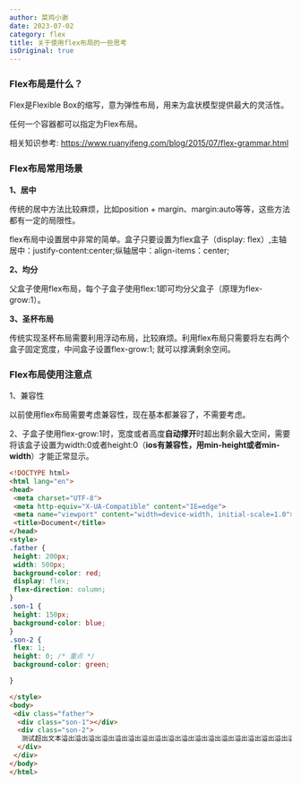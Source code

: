 ```yaml
---
author: 菜鸡小谢
date: 2023-07-02
category: flex
title: 关于使用flex布局的一些思考
isOriginal: true
---
```

### Flex布局是什么？

Flex是Flexible Box的缩写，意为弹性布局，用来为盒状模型提供最大的灵活性。

任何一个容器都可以指定为Flex布局。

相关知识参考:   https://www.ruanyifeng.com/blog/2015/07/flex-grammar.html

### Flex布局常用场景

**1、居中**

传统的居中方法比较麻烦，比如position + margin、margin:auto等等，这些方法都有一定的局限性。

flex布局中设置居中非常的简单。盒子只要设置为flex盒子（display: flex）,主轴居中：justify-content:center;纵轴居中：align-items：center;

**2、均分**

父盒子使用flex布局，每个子盒子使用flex:1即可均分父盒子（原理为flex-grow:1）。

**3、圣杯布局**

传统实现圣杯布局需要利用浮动布局，比较麻烦。利用flex布局只需要将左右两个盒子固定宽度，中间盒子设置flex-grow:1; 就可以撑满剩余空间。

### Flex布局使用注意点

1、兼容性

以前使用flex布局需要考虑兼容性，现在基本都兼容了，不需要考虑。

2、子盒子使用flex-grow:1时，宽度或者高度**自动撑开**时超出剩余最大空间，需要将该盒子设置为width:0或者height:0（**ios有兼容性，用min-height或者min-width**）才能正常显示。

```html
<!DOCTYPE html>
<html lang="en">
<head>
 <meta charset="UTF-8">
 <meta http-equiv="X-UA-Compatible" content="IE=edge">
 <meta name="viewport" content="width=device-width, initial-scale=1.0">
 <title>Document</title>
</head>
<style>
.father {
 height: 200px;
 width: 500px;
 background-color: red;
 display: flex;
 flex-direction: column;
}
.son-1 {
 height: 150px;
 background-color: blue;
}
.son-2 {
 flex: 1;
 height: 0; /* 重点 */
 background-color: green;

}

</style>
<body>
 <div class="father">
  <div class="son-1"></div>
  <div class="son-2">
   测试超出文本溢出溢出溢出溢出溢出溢出溢出溢出溢出溢出溢出溢出溢出溢出溢出溢出溢出溢出溢出溢出溢出溢出溢出溢出溢出溢出溢出溢出溢出溢出溢出溢出溢出溢出溢出溢出溢出溢出溢出溢出溢出溢出溢出溢出溢出溢出溢出溢出溢出溢出溢出溢出溢出溢出溢出溢出溢出溢出溢出溢出溢出溢出溢出溢出溢出溢出溢出溢出溢出溢出溢出溢出溢出溢出溢出溢出溢出溢出溢出
  </div>
 </div>
</body>
</html>
```
